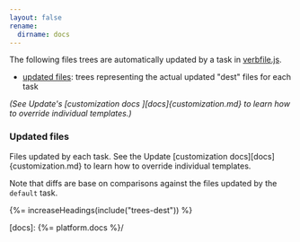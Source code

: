 ```yaml
---
layout: false
rename:
  dirname: docs
---
```


The following files trees are automatically updated by a task in [verbfile.js](verbfile.js).

- [updated files](#updated-files): trees representing the actual updated "dest" files for each task

_(See Update's [customization docs ][docs]{customization.md} to learn how to override individual templates.)_

### Updated files

Files updated by each task. See the Update [customization docs][docs]{customization.md} to learn how to override individual templates.

Note that diffs are base on comparisons against the files updated by the `default` task.

{%= increaseHeadings(include("trees-dest")) %}

[docs]: {%= platform.docs %}/
